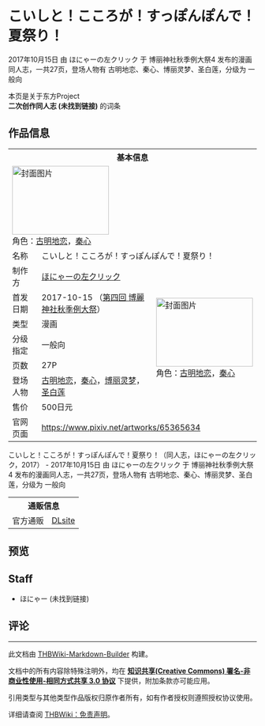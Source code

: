 # こいしと！こころが！すっぽんぽんで！夏祭り！

<!-- source html: G:\repos\THBWiki-Markdown-Builder\THBWikiMarkdown\Temp\main\0\08\ns0%3A%E3%81%93%E3%81%84%E3%81%97%E3%81%A8%EF%BC%81%E3%81%93%E3%81%93%E3%82%8D%E3%81%8C%EF%BC%81%E3%81%99%E3%81%A3%E3%81%BD%E3%82%93%E3%81%BD%E3%82%93%E3%81%A7%EF%BC%81%E5%A4%8F%E7%A5%AD%E3%82%8A%EF%BC%81.html -->

2017年10月15日 由 ほにゃーの左クリック 于 博丽神社秋季例大祭4 发布的漫画同人志，一共27页，登场人物有 古明地恋、秦心、博丽灵梦、圣白莲，分级为 一般向

本页是关于东方Project  
 **二次创作同人志 (未找到链接)** 的词条
## 作品信息

<table><tbody><tr><th colspan="3">基本信息</th></tr><tr><td class="cover-artwork-mobile" colspan="2"><a href="./文件-こいしと！こころが！すっぽんぽんで！夏祭り！封面.jpg.md" class="image" title="封面图片"><img alt="封面图片" src="https://upload.thwiki.cc/thumb/4/4e/%E3%81%93%E3%81%84%E3%81%97%E3%81%A8%EF%BC%81%E3%81%93%E3%81%93%E3%82%8D%E3%81%8C%EF%BC%81%E3%81%99%E3%81%A3%E3%81%BD%E3%82%93%E3%81%BD%E3%82%93%E3%81%A7%EF%BC%81%E5%A4%8F%E7%A5%AD%E3%82%8A%EF%BC%81%E5%B0%81%E9%9D%A2.jpg/196px-%E3%81%93%E3%81%84%E3%81%97%E3%81%A8%EF%BC%81%E3%81%93%E3%81%93%E3%82%8D%E3%81%8C%EF%BC%81%E3%81%99%E3%81%A3%E3%81%BD%E3%82%93%E3%81%BD%E3%82%93%E3%81%A7%EF%BC%81%E5%A4%8F%E7%A5%AD%E3%82%8A%EF%BC%81%E5%B0%81%E9%9D%A2.jpg" decoding="async" loading="lazy" width="196" height="139" srcset="https://upload.thwiki.cc/thumb/4/4e/%E3%81%93%E3%81%84%E3%81%97%E3%81%A8%EF%BC%81%E3%81%93%E3%81%93%E3%82%8D%E3%81%8C%EF%BC%81%E3%81%99%E3%81%A3%E3%81%BD%E3%82%93%E3%81%BD%E3%82%93%E3%81%A7%EF%BC%81%E5%A4%8F%E7%A5%AD%E3%82%8A%EF%BC%81%E5%B0%81%E9%9D%A2.jpg/294px-%E3%81%93%E3%81%84%E3%81%97%E3%81%A8%EF%BC%81%E3%81%93%E3%81%93%E3%82%8D%E3%81%8C%EF%BC%81%E3%81%99%E3%81%A3%E3%81%BD%E3%82%93%E3%81%BD%E3%82%93%E3%81%A7%EF%BC%81%E5%A4%8F%E7%A5%AD%E3%82%8A%EF%BC%81%E5%B0%81%E9%9D%A2.jpg 1.5x, https://upload.thwiki.cc/thumb/4/4e/%E3%81%93%E3%81%84%E3%81%97%E3%81%A8%EF%BC%81%E3%81%93%E3%81%93%E3%82%8D%E3%81%8C%EF%BC%81%E3%81%99%E3%81%A3%E3%81%BD%E3%82%93%E3%81%BD%E3%82%93%E3%81%A7%EF%BC%81%E5%A4%8F%E7%A5%AD%E3%82%8A%EF%BC%81%E5%B0%81%E9%9D%A2.jpg/392px-%E3%81%93%E3%81%84%E3%81%97%E3%81%A8%EF%BC%81%E3%81%93%E3%81%93%E3%82%8D%E3%81%8C%EF%BC%81%E3%81%99%E3%81%A3%E3%81%BD%E3%82%93%E3%81%BD%E3%82%93%E3%81%A7%EF%BC%81%E5%A4%8F%E7%A5%AD%E3%82%8A%EF%BC%81%E5%B0%81%E9%9D%A2.jpg 2x" data-file-width="1200" data-file-height="851"></a><div class="cover-char">角色：<a href="./古明地恋.md" title="古明地恋">古明地恋</a>，<a href="./秦心.md" title="秦心">秦心</a></div></td>
</tr><tr><td class="label">名称</td><td colspan="2"> こいしと！こころが！すっぽんぽんで！夏祭り！ </td></tr><tr><td class="label">制作方</td><td><a href="./ほにゃーの左クリック.md" title="ほにゃーの左クリック">ほにゃーの左クリック</a></td><td class="cover-artwork" rowspan="7" style="min-width:196px;"><a href="./文件-こいしと！こころが！すっぽんぽんで！夏祭り！封面.jpg.md" class="image" title="封面图片"><img alt="封面图片" src="https://upload.thwiki.cc/thumb/4/4e/%E3%81%93%E3%81%84%E3%81%97%E3%81%A8%EF%BC%81%E3%81%93%E3%81%93%E3%82%8D%E3%81%8C%EF%BC%81%E3%81%99%E3%81%A3%E3%81%BD%E3%82%93%E3%81%BD%E3%82%93%E3%81%A7%EF%BC%81%E5%A4%8F%E7%A5%AD%E3%82%8A%EF%BC%81%E5%B0%81%E9%9D%A2.jpg/196px-%E3%81%93%E3%81%84%E3%81%97%E3%81%A8%EF%BC%81%E3%81%93%E3%81%93%E3%82%8D%E3%81%8C%EF%BC%81%E3%81%99%E3%81%A3%E3%81%BD%E3%82%93%E3%81%BD%E3%82%93%E3%81%A7%EF%BC%81%E5%A4%8F%E7%A5%AD%E3%82%8A%EF%BC%81%E5%B0%81%E9%9D%A2.jpg" decoding="async" loading="lazy" width="196" height="139" srcset="https://upload.thwiki.cc/thumb/4/4e/%E3%81%93%E3%81%84%E3%81%97%E3%81%A8%EF%BC%81%E3%81%93%E3%81%93%E3%82%8D%E3%81%8C%EF%BC%81%E3%81%99%E3%81%A3%E3%81%BD%E3%82%93%E3%81%BD%E3%82%93%E3%81%A7%EF%BC%81%E5%A4%8F%E7%A5%AD%E3%82%8A%EF%BC%81%E5%B0%81%E9%9D%A2.jpg/294px-%E3%81%93%E3%81%84%E3%81%97%E3%81%A8%EF%BC%81%E3%81%93%E3%81%93%E3%82%8D%E3%81%8C%EF%BC%81%E3%81%99%E3%81%A3%E3%81%BD%E3%82%93%E3%81%BD%E3%82%93%E3%81%A7%EF%BC%81%E5%A4%8F%E7%A5%AD%E3%82%8A%EF%BC%81%E5%B0%81%E9%9D%A2.jpg 1.5x, https://upload.thwiki.cc/thumb/4/4e/%E3%81%93%E3%81%84%E3%81%97%E3%81%A8%EF%BC%81%E3%81%93%E3%81%93%E3%82%8D%E3%81%8C%EF%BC%81%E3%81%99%E3%81%A3%E3%81%BD%E3%82%93%E3%81%BD%E3%82%93%E3%81%A7%EF%BC%81%E5%A4%8F%E7%A5%AD%E3%82%8A%EF%BC%81%E5%B0%81%E9%9D%A2.jpg/392px-%E3%81%93%E3%81%84%E3%81%97%E3%81%A8%EF%BC%81%E3%81%93%E3%81%93%E3%82%8D%E3%81%8C%EF%BC%81%E3%81%99%E3%81%A3%E3%81%BD%E3%82%93%E3%81%BD%E3%82%93%E3%81%A7%EF%BC%81%E5%A4%8F%E7%A5%AD%E3%82%8A%EF%BC%81%E5%B0%81%E9%9D%A2.jpg 2x" data-file-width="1200" data-file-height="851"></a><div class="cover-char">角色：<a href="./古明地恋.md" title="古明地恋">古明地恋</a>，<a href="./秦心.md" title="秦心">秦心</a></div></td>
</tr><tr><td class="label">首发日期</td><td>2017-10-15&#160;（<a href="/展会作品列表?e=%E5%8D%9A%E4%B8%BD%E7%A5%9E%E7%A4%BE%E7%A7%8B%E5%AD%A3%E4%BE%8B%E5%A4%A7%E7%A5%AD%234">第四回 博麗神社秋季例大祭</a>）</td></tr><tr><td class="label">类型</td><td>漫画</td></tr><tr><td class="label">分级指定</td><td>一般向</td></tr><tr><td class="label">页数</td><td>27P</td></tr><tr><td class="label">登场人物</td><td><a href="./古明地恋.md" title="古明地恋">古明地恋</a>，<a href="./秦心.md" title="秦心">秦心</a>，<a href="./博丽灵梦.md" title="博丽灵梦">博丽灵梦</a>，<a href="./圣白莲.md" title="圣白莲">圣白莲</a></td></tr><tr><td class="label">售价</td><td>500日元</td></tr>
<tr><td class="label">官网页面</td><td colspan="2"><a rel="nofollow" class="external free" href="https://www.pixiv.net/artworks/65365634">https://www.pixiv.net/artworks/65365634</a></td></tr></tbody></table>

こいしと！こころが！すっぽんぽんで！夏祭り！（同人志，ほにゃーの左クリック，2017） - 2017年10月15日 由 ほにゃーの左クリック 于 博丽神社秋季例大祭4 发布的漫画同人志，一共27页，登场人物有 古明地恋、秦心、博丽灵梦、圣白莲，分级为 一般向

<table><tbody><tr><th colspan="3">通贩信息</th></tr><tr><td class="label">官方通贩</td><td colspan="2"><a rel="nofollow" class="external text" href="http://www.dlsite.com/home/work/=/product_id/RJ210747.html">DLsite</a></td></tr></tbody></table>


## 预览
## Staff
- ほにゃー (未找到链接)

## 评论




---

此文档由 [THBWiki-Markdown-Builder](https://github.com/Delsin-Yu/THBWiki-Markdown-Builder) 构建。

文档中的所有内容除特殊注明外，均在 [**知识共享(Creative Commons) 署名-非商业性使用-相同方式共享 3.0 协议**](https://creativecommons.org/licenses/by-sa/3.0/deed.zh-hans) 下提供，附加条款亦可能应用。

引用类型与其他类型作品版权归原作者所有，如有作者授权则遵照授权协议使用。

详细请查阅 [THBWiki：免责声明](https://thbwiki.cc/THBWiki:%E5%85%8D%E8%B4%A3%E5%A3%B0%E6%98%8E)。

